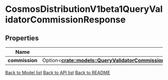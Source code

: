 # CosmosDistributionV1beta1QueryValidatorCommissionResponse

## Properties

Name | Type | Description | Notes
------------ | ------------- | ------------- | -------------
**commission** | Option<[**crate::models::QueryValidatorCommissionResponseIsTheResponseTypeForTheQueryValidatorCommissionRpcMethodCommission**](QueryValidatorCommissionResponse_is_the_response_type_for_the_Query_ValidatorCommission_RPC_method_commission.md)> |  | [optional]

[Back to Model list](../README.md#documentation-for-models) [Back to API list](../README.md#documentation-for-api-endpoints) [Back to README](../README.md)


